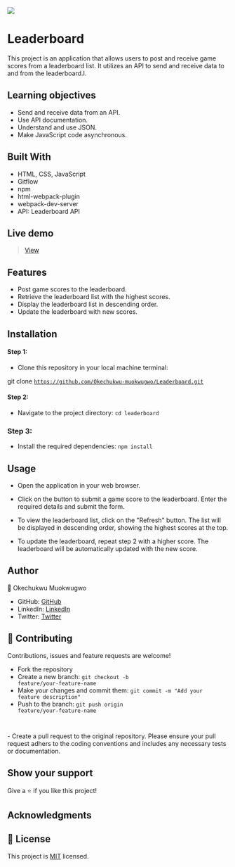 ![](https://img.shields.io/badge/Microverse-blueviolet)

# Leaderboard
This project is an application that allows users to post and receive game scores from a leaderboard list. It utilizes an API to send and receive data to and from the leaderboard.I. 

 ## Learning objectives
- Send and receive data from an API.
- Use API documentation.
- Understand and use JSON.
- Make JavaScript code asynchronous.

## Built With

- HTML, CSS, JavaScript
- Gitflow
- npm
- html-webpack-plugin
- webpack-dev-server
- API: Leaderboard API

## Live demo
> [View](https://starlit-leaderboard.netlify.app/)

## Features
- Post game scores to the leaderboard.
- Retrieve the leaderboard list with the highest scores.
- Display the leaderboard list in descending order.
- Update the leaderboard with new scores.

## Installation

#### Step 1:
- Clone this repository in your local machine terminal:

git clone <code>https://github.com/Okechukwu-muokwugwo/Leaderboard.git</code>

#### Step 2:

- Navigate to the project directory:
<code>cd leaderboard</code>

### Step 3:
- Install the required dependencies:
<code>npm install</code>

## Usage
- Open the application in your web browser.

- Click on the button to submit a game score to the leaderboard. Enter the required details and submit the form.

- To view the leaderboard list, click on the "Refresh" button. The list will be displayed in descending order, showing the highest scores at the top.

- To update the leaderboard, repeat step 2 with a higher score. The leaderboard will be automatically updated with the new score.

## Author

👤 Okechukwu Muokwugwo

- GitHub: [GitHub](https://github.com/Okechukwu-muokwugwo)
- LinkedIn: [LinkedIn](https://www.linkedin.com/in/okeimuokwugwo/)
- Twitter: [Twitter](https://twitter.com/excel4eva)


## 🤝 Contributing

Contributions, issues and feature requests are welcome!
- Fork the repository
- Create a new branch:
<code>git checkout -b feature/your-feature-name</code>
- Make your changes and commit them:
<code>git commit -m "Add your feature description"</code>
- Push to the branch:
<code>git push origin feature/your-feature-name
</code>
- Create a pull request to the original repository.
Please ensure your pull request adhers to the coding conventions and includes any necessary tests or documentation.


## Show your support

Give a ⭐️ if you like this project!

## Acknowledgments

## 📝 License

This project is [MIT](./MIT.md) licensed.
